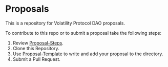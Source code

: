 # Proposals
This is a repository for Volatility Protocol DAO proposals.

To contribute to this repo or to submit a proposal take the following steps:

1. Review [Proposal-Steps](https://github.com/Volatility-DAO/DAO-Proposals/blob/main/Proposal-Steps.md).
2. Clone this Repository.
3. Use [Proposal-Template](https://github.com/Volatility-DAO/DAO-Proposals/blob/main/Proposal-Template.md) to write and add your proposal to the directory.
4. Submit a Pull Request.
